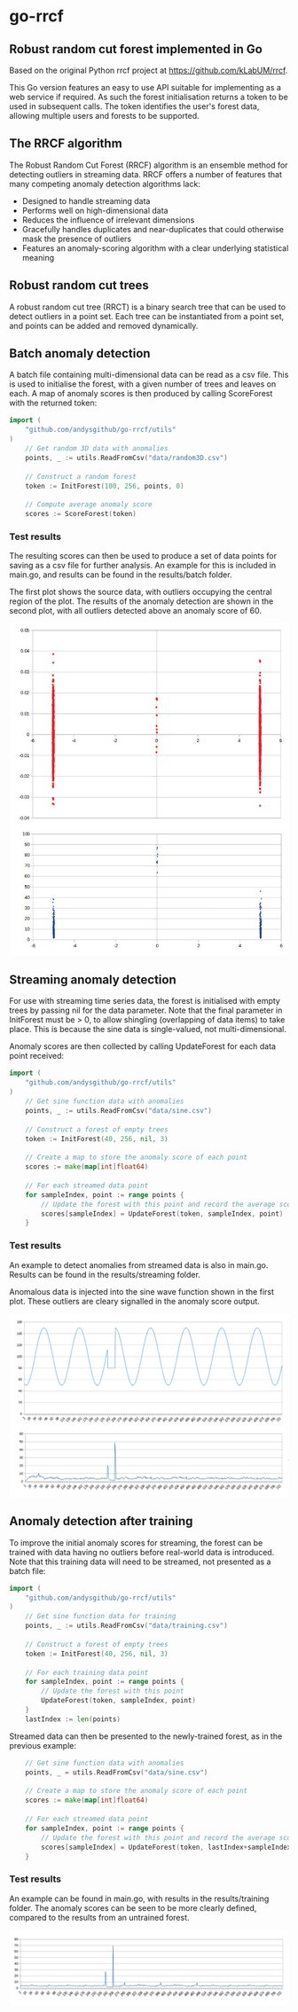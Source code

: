 # go-rrcf

## Robust random cut forest implemented in Go

Based on the original Python rrcf project at https://github.com/kLabUM/rrcf.

This Go version features an easy to use API suitable for implementing as a web service if required. As such the forest initialisation returns a token to be used in subsequent calls. The token identifies the user's forest data, allowing multiple users and forests to be supported.

## The RRCF algorithm

The Robust Random Cut Forest (RRCF) algorithm is an ensemble method for detecting outliers in streaming data. RRCF offers a number of features that many competing anomaly detection algorithms lack:

- Designed to handle streaming data
- Performs well on high-dimensional data
- Reduces the influence of irrelevant dimensions
- Gracefully handles duplicates and near-duplicates that could otherwise mask the presence of outliers
- Features an anomaly-scoring algorithm with a clear underlying statistical meaning

## Robust random cut trees

A robust random cut tree (RRCT) is a binary search tree that can be used to detect outliers in a point set. Each tree can be instantiated from a point set, and points can be added and removed dynamically.

## Batch anomaly detection

A batch file containing multi-dimensional data can be read as a csv file. This is used to initialise the forest, with a given number of trees and leaves on each. A map of anomaly scores is then produced by calling ScoreForest with the returned token:

```go
import (
    "github.com/andysgithub/go-rrcf/utils"
)
    // Get random 3D data with anomalies
    points, _ := utils.ReadFromCsv("data/random3D.csv")

    // Construct a random forest
    token := InitForest(100, 256, points, 0)

    // Compute average anomaly score
    scores := ScoreForest(token)
```

### Test results

The resulting scores can then be used to produce a set of data points for saving as a csv file for further analysis. An example for this is included in main.go, and results can be found in the results/batch folder.

The first plot shows the source data, with outliers occupying the central region of the plot. The results of the anomaly detection are shown in the second plot, with all outliers detected above an anomaly score of 60.

![Image](https://github.com/andysgithub/go-rrcf/raw/master/results/batch/plot.png) 

## Streaming anomaly detection

For use with streaming time series data, the forest is initialised with empty trees by passing nil for the data parameter. Note that the final parameter in InitForest must be > 0, to allow shingling (overlapping of data items) to take place. This is because the sine data is single-valued, not multi-dimensional.

Anomaly scores are then collected by calling UpdateForest for each data point received:

```go
import (
    "github.com/andysgithub/go-rrcf/utils"
)
    // Get sine function data with anomalies
    points, _ := utils.ReadFromCsv("data/sine.csv")

    // Construct a forest of empty trees
    token := InitForest(40, 256, nil, 3)

    // Create a map to store the anomaly score of each point
    scores := make(map[int]float64)

    // For each streamed data point
    for sampleIndex, point := range points {
        // Update the forest with this point and record the average score
        scores[sampleIndex] = UpdateForest(token, sampleIndex, point)
    }
```

### Test results

An example to detect anomalies from streamed data is also in main.go. Results can be found in the results/streaming folder.

Anomalous data is injected into the sine wave function shown in the first plot. These outliers are cleary signalled in the anomaly score output.

![Image](https://github.com/andysgithub/go-rrcf/raw/master/results/streaming/plot.png) 

## Anomaly detection after training

To improve the initial anomaly scores for streaming, the forest can be trained with data having no outliers before real-world data is introduced. Note that this training data will need to be streamed, not presented as a batch file:

```go
import (
    "github.com/andysgithub/go-rrcf/utils"
)
    // Get sine function data for training
    points, _ := utils.ReadFromCsv("data/training.csv")

    // Construct a forest of empty trees
    token := InitForest(40, 256, nil, 3)

    // For each training data point
    for sampleIndex, point := range points {
        // Update the forest with this point
        UpdateForest(token, sampleIndex, point)
    }
    lastIndex := len(points)
```

Streamed data can then be presented to the newly-trained forest, as in the previous example:

```go
    // Get sine function data with anomalies
    points, _ = utils.ReadFromCsv("data/sine.csv")

    // Create a map to store the anomaly score of each point
    scores := make(map[int]float64)

    // For each streamed data point
    for sampleIndex, point := range points {
        // Update the forest with this point and record the average score
        scores[sampleIndex] = UpdateForest(token, lastIndex+sampleIndex, point)
    }
```

### Test results

An example can be found in main.go, with results in the results/training folder. The anomaly scores can be seen to be more clearly defined, compared to the results from an untrained forest.

![Image](https://github.com/andysgithub/go-rrcf/raw/master/results/training/plot.png) 